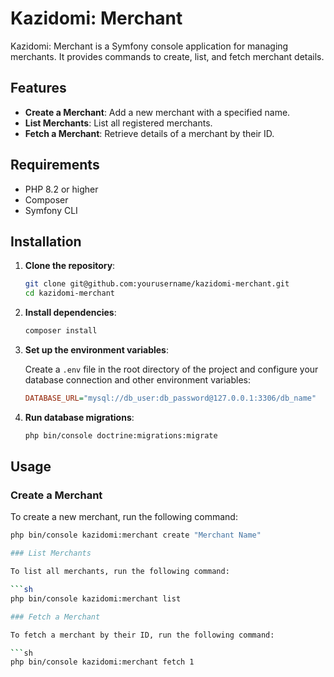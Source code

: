 # Kazidomi: Merchant

Kazidomi: Merchant is a Symfony console application for managing merchants. It provides commands to create, list, and fetch merchant details.

## Features

- **Create a Merchant**: Add a new merchant with a specified name.
- **List Merchants**: List all registered merchants.
- **Fetch a Merchant**: Retrieve details of a merchant by their ID.

## Requirements

- PHP 8.2 or higher
- Composer
- Symfony CLI

## Installation

1. **Clone the repository**:

    ```sh
    git clone git@github.com:yourusername/kazidomi-merchant.git
    cd kazidomi-merchant
    ```

2. **Install dependencies**:

    ```sh
    composer install
    ```

3. **Set up the environment variables**:

    Create a `.env` file in the root directory of the project and configure your database connection and other environment variables:

    ```ini
    DATABASE_URL="mysql://db_user:db_password@127.0.0.1:3306/db_name"
    ```

4. **Run database migrations**:

    ```sh
    php bin/console doctrine:migrations:migrate
    ```

## Usage

### Create a Merchant

To create a new merchant, run the following command:

```sh
php bin/console kazidomi:merchant create "Merchant Name"

### List Merchants

To list all merchants, run the following command:

```sh
php bin/console kazidomi:merchant list

### Fetch a Merchant

To fetch a merchant by their ID, run the following command:

```sh
php bin/console kazidomi:merchant fetch 1
